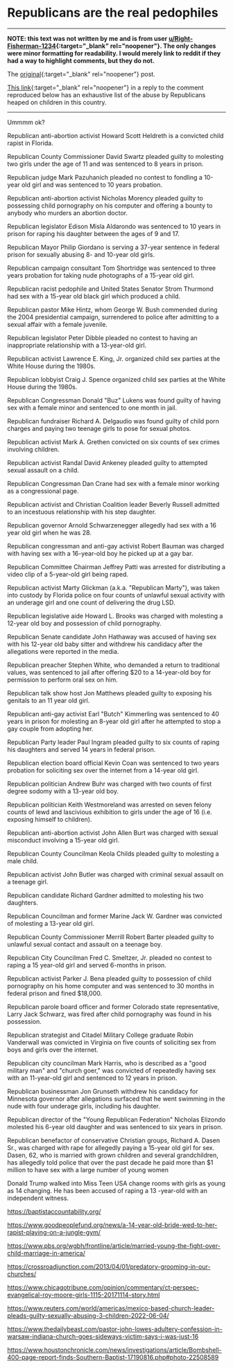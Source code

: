 # Republicans are the real pedophiles

-------------------------------------------------------------------------------

**NOTE: this text was not written by me and is from user
[u/Right-Fisherman-1234](https://old.reddit.com/user/Right-Fisherman-1234){:target="_blank"
rel="noopener"}. The only changes were minor formatting for
readability.  I would merely link to reddit if they had a way to
highlight comments, but they do not.**

The
[original](https://old.reddit.com/r/politics/comments/vgmary/texas_gop_adopts_shockingly_explicit_antilgbtq/id27rvz/){:target="_blank" rel="noopener"} post.

[This link](https://www.dailykos.com/history/user/CajsaLilliehook){:target="_blank" rel="noopener"} in
a reply to the comment reproduced below has an exhaustive list of the
abuse by Republicans heaped on children in this country.

-------------------------------------------------------------------------------

Ummmm ok? 

Republican anti-abortion activist Howard Scott Heldreth is a convicted child rapist in Florida.

Republican County Commissioner David Swartz pleaded guilty to molesting two girls under the age of 11 and was sentenced to 8 years in prison.

Republican judge Mark Pazuhanich pleaded no contest to fondling a 10-year old girl and was sentenced to 10 years probation.

Republican anti-abortion activist Nicholas Morency pleaded guilty to possessing child pornography on his computer and offering a bounty to anybody who murders an abortion doctor.

Republican legislator Edison Misla Aldarondo was sentenced to 10 years in prison for raping his daughter between the ages of 9 and 17.

Republican Mayor Philip Giordano is serving a 37-year sentence in federal prison for sexually abusing 8- and 10-year old girls.

Republican campaign consultant Tom Shortridge was sentenced to three years probation for taking nude photographs of a 15-year old girl.

Republican racist pedophile and United States Senator Strom Thurmond had sex with a 15-year old black girl which produced a child.

Republican pastor Mike Hintz, whom George W. Bush commended during the 2004 presidential campaign, surrendered to police after admitting to a sexual affair with a female juvenile.

Republican legislator Peter Dibble pleaded no contest to having an inappropriate relationship with a 13-year-old girl.

Republican activist Lawrence E. King, Jr. organized child sex parties at the White House during the 1980s.

Republican lobbyist Craig J. Spence organized child sex parties at the White House during the 1980s.

Republican Congressman Donald "Buz" Lukens was found guilty of having sex with a female minor and sentenced to one month in jail.

Republican fundraiser Richard A. Delgaudio was found guilty of child porn charges and paying two teenage girls to pose for sexual photos.

Republican activist Mark A. Grethen convicted on six counts of sex crimes involving children.

Republican activist Randal David Ankeney pleaded guilty to attempted sexual assault on a child.

Republican Congressman Dan Crane had sex with a female minor working as a congressional page.

Republican activist and Christian Coalition leader Beverly Russell admitted to an incestuous relationship with his step daughter.

Republican governor Arnold Schwarzenegger allegedly had sex with a 16 year old girl when he was 28.

Republican congressman and anti-gay activist Robert Bauman was charged with having sex with a 16-year-old boy he picked up at a gay bar.

Republican Committee Chairman Jeffrey Patti was arrested for distributing a video clip of a 5-year-old girl being raped.

Republican activist Marty Glickman (a.k.a. "Republican Marty"), was taken into custody by Florida police on four counts of unlawful sexual activity with an underage girl and one count of delivering the drug LSD.

Republican legislative aide Howard L. Brooks was charged with molesting a 12-year old boy and possession of child pornography.

Republican Senate candidate John Hathaway was accused of having sex with his 12-year old baby sitter and withdrew his candidacy after the allegations were reported in the media.

Republican preacher Stephen White, who demanded a return to traditional values, was sentenced to jail after offering $20 to a 14-year-old boy for permission to perform oral sex on him.

Republican talk show host Jon Matthews pleaded guilty to exposing his genitals to an 11 year old girl.

Republican anti-gay activist Earl "Butch" Kimmerling was sentenced to 40 years in prison for molesting an 8-year old girl after he attempted to stop a gay couple from adopting her.

Republican Party leader Paul Ingram pleaded guilty to six counts of raping his daughters and served 14 years in federal prison.

Republican election board official Kevin Coan was sentenced to two years probation for soliciting sex over the internet from a 14-year old girl.

Republican politician Andrew Buhr was charged with two counts of first degree sodomy with a 13-year old boy.

Republican politician Keith Westmoreland was arrested on seven felony counts of lewd and lascivious exhibition to girls under the age of 16 (i.e. exposing himself to children).

Republican anti-abortion activist John Allen Burt was charged with sexual misconduct involving a 15-year old girl.

Republican County Councilman Keola Childs pleaded guilty to molesting a male child.

Republican activist John Butler was charged with criminal sexual assault on a teenage girl.

Republican candidate Richard Gardner admitted to molesting his two daughters.

Republican Councilman and former Marine Jack W. Gardner was convicted of molesting a 13-year old girl.

Republican County Commissioner Merrill Robert Barter pleaded guilty to unlawful sexual contact and assault on a teenage boy.

Republican City Councilman Fred C. Smeltzer, Jr. pleaded no contest to raping a 15 year-old girl and served 6-months in prison.

Republican activist Parker J. Bena pleaded guilty to possession of child pornography on his home computer and was sentenced to 30 months in federal prison and fined $18,000.

Republican parole board officer and former Colorado state representative, Larry Jack Schwarz, was fired after child pornography was found in his possession.

Republican strategist and Citadel Military College graduate Robin Vanderwall was convicted in Virginia on five counts of soliciting sex from boys and girls over the internet.

Republican city councilman Mark Harris, who is described as a "good military man" and "church goer," was convicted of repeatedly having sex with an 11-year-old girl and sentenced to 12 years in prison.

Republican businessman Jon Grunseth withdrew his candidacy for Minnesota governor after allegations surfaced that he went swimming in the nude with four underage girls, including his daughter.

Republican director of the "Young Republican Federation" Nicholas Elizondo molested his 6-year old daughter and was sentenced to six years in prison.

Republican benefactor of conservative Christian groups, Richard A. Dasen Sr., was charged with rape for allegedly paying a 15-year old girl for sex. Dasen, 62, who is married with grown children and several grandchildren, has allegedly told police that over the past decade he paid more than $1 million to have sex with a large number of young women

Donald Trump walked into Miss Teen USA change rooms with girls as young as 14 changing.  He has been accused of raping a 13 -year-old with an independent witness.

https://baptistaccountability.org/

https://www.goodpeoplefund.org/news/a-14-year-old-bride-wed-to-her-rapist-playing-on-a-jungle-gym/

https://www.pbs.org/wgbh/frontline/article/married-young-the-fight-over-child-marriage-in-america/

https://crossroadjunction.com/2013/04/01/predatory-grooming-in-our-churches/

https://www.chicagotribune.com/opinion/commentary/ct-perspec-evangelical-roy-moore-girls-1115-20171114-story.html

https://www.reuters.com/world/americas/mexico-based-church-leader-pleads-guilty-sexually-abusing-3-children-2022-06-04/

https://www.thedailybeast.com/pastor-john-lowes-adultery-confession-in-warsaw-indiana-church-goes-sideways-victim-says-i-was-just-16

https://www.houstonchronicle.com/news/investigations/article/Bombshell-400-page-report-finds-Southern-Baptist-17190816.php#photo-22508589
